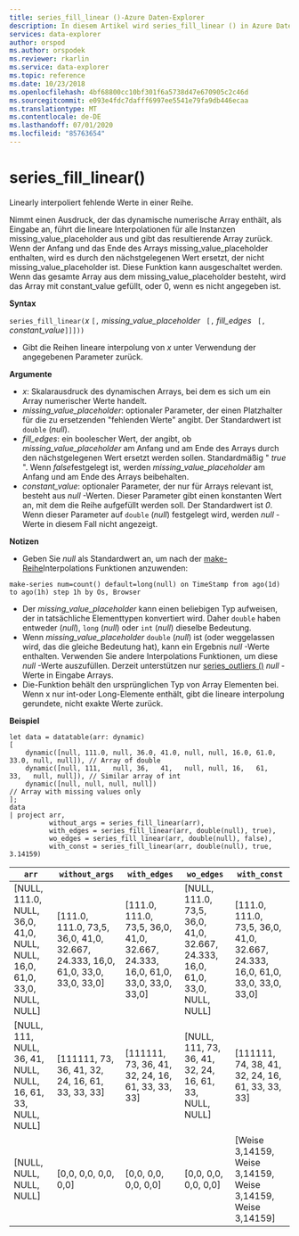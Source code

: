 ```yaml
---
title: series_fill_linear ()-Azure Daten-Explorer
description: In diesem Artikel wird series_fill_linear () in Azure Daten-Explorer beschrieben.
services: data-explorer
author: orspod
ms.author: orspodek
ms.reviewer: rkarlin
ms.service: data-explorer
ms.topic: reference
ms.date: 10/23/2018
ms.openlocfilehash: 4bf68800cc10bf301f6a5738d47e670905c2c46d
ms.sourcegitcommit: e093e4fdc7dafff6997ee5541e79fa9db446ecaa
ms.translationtype: MT
ms.contentlocale: de-DE
ms.lasthandoff: 07/01/2020
ms.locfileid: "85763654"
---
```

# <a name="series_fill_linear"></a>series_fill_linear()

Linearly interpoliert fehlende Werte in einer Reihe.

Nimmt einen Ausdruck, der das dynamische numerische Array enthält, als Eingabe an, führt die lineare Interpolationen für alle Instanzen missing_value_placeholder aus und gibt das resultierende Array zurück. Wenn der Anfang und das Ende des Arrays missing_value_placeholder enthalten, wird es durch den nächstgelegenen Wert ersetzt, der nicht missing_value_placeholder ist. Diese Funktion kann ausgeschaltet werden. Wenn das gesamte Array aus dem missing_value_placeholder besteht, wird das Array mit constant_value gefüllt, oder 0, wenn es nicht angegeben ist.  

**Syntax**

`series_fill_linear(`*x* `[,` *missing_value_placeholder* ` [,` *fill_edges* ` [,` *constant_value*`]]]))`
* Gibt die Reihen lineare interpolung von *x* unter Verwendung der angegebenen Parameter zurück.
 

**Argumente**

* *x*: Skalarausdruck des dynamischen Arrays, bei dem es sich um ein Array numerischer Werte handelt.
* *missing_value_placeholder*: optionaler Parameter, der einen Platzhalter für die zu ersetzenden "fehlenden Werte" angibt. Der Standardwert ist `double` (*null*).
* *fill_edges*: ein boolescher Wert, der angibt, ob *missing_value_placeholder* am Anfang und am Ende des Arrays durch den nächstgelegenen Wert ersetzt werden sollen. Standardmäßig " *true* ". Wenn *false*festgelegt ist, werden *missing_value_placeholder* am Anfang und am Ende des Arrays beibehalten.
* *constant_value*: optionaler Parameter, der nur für Arrays relevant ist, besteht aus *null* -Werten. Dieser Parameter gibt einen konstanten Wert an, mit dem die Reihe aufgefüllt werden soll. Der Standardwert ist *0*. Wenn dieser Parameter auf `double` (*null*) festgelegt wird, werden *null* -Werte in diesem Fall nicht angezeigt.

**Notizen**

* Geben Sie *null* als Standardwert an, um nach der [make-Reihe](make-seriesoperator.md)Interpolations Funktionen anzuwenden: 

<!-- csl: https://help.kusto.windows.net:443/Samples -->
```kusto
make-series num=count() default=long(null) on TimeStamp from ago(1d) to ago(1h) step 1h by Os, Browser
```

* Der *missing_value_placeholder* kann einen beliebigen Typ aufweisen, der in tatsächliche Elementtypen konvertiert wird. Daher `double` haben entweder (*null*), `long` (*null*) oder `int` (*null*) dieselbe Bedeutung.
* Wenn *missing_value_placeholder* `double` (*null*) ist (oder weggelassen wird, das die gleiche Bedeutung hat), kann ein Ergebnis *null* -Werte enthalten. Verwenden Sie andere Interpolations Funktionen, um diese *null* -Werte auszufüllen. Derzeit unterstützen nur [series_outliers ()](series-outliersfunction.md) *null* -Werte in Eingabe Arrays.
* Die-Funktion behält den ursprünglichen Typ von Array Elementen bei. Wenn x nur int-oder Long-Elemente enthält, gibt die lineare interpolung gerundete, nicht exakte Werte zurück.

**Beispiel**

<!-- csl: https://help.kusto.windows.net:443/Samples -->
```kusto
let data = datatable(arr: dynamic)
[
    dynamic([null, 111.0, null, 36.0, 41.0, null, null, 16.0, 61.0, 33.0, null, null]), // Array of double    
    dynamic([null, 111,   null, 36,   41,   null, null, 16,   61,   33,   null, null]), // Similar array of int
    dynamic([null, null, null, null])                                                   // Array with missing values only
];
data
| project arr, 
          without_args = series_fill_linear(arr),
          with_edges = series_fill_linear(arr, double(null), true),
          wo_edges = series_fill_linear(arr, double(null), false),
          with_const = series_fill_linear(arr, double(null), true, 3.14159)  

```

|`arr`|`without_args`|`with_edges`|`wo_edges`|`with_const`|
|---|---|---|---|---|
|[NULL, 111.0, NULL, 36,0, 41,0, NULL, NULL, 16,0, 61,0, 33,0, NULL, NULL]|[111.0, 111.0, 73,5, 36,0, 41,0, 32.667, 24.333, 16,0, 61,0, 33,0, 33,0, 33,0]|[111.0, 111.0, 73,5, 36,0, 41,0, 32.667, 24.333, 16,0, 61,0, 33,0, 33,0, 33,0]|[NULL, 111.0, 73,5, 36,0, 41,0, 32.667, 24.333, 16,0, 61,0, 33,0, NULL, NULL]|[111.0, 111.0, 73,5, 36,0, 41,0, 32.667, 24.333, 16,0, 61,0, 33,0, 33,0, 33,0]|
|[NULL, 111, NULL, 36, 41, NULL, NULL, 16, 61, 33, NULL, NULL]|[111111, 73, 36, 41, 32, 24, 16, 61, 33, 33, 33]|[111111, 73, 36, 41, 32, 24, 16, 61, 33, 33, 33]|[NULL, 111, 73, 36, 41, 32, 24, 16, 61, 33, NULL, NULL]|[111111, 74, 38, 41, 32, 24, 16, 61, 33, 33, 33]|
|[NULL, NULL, NULL, NULL]|[0,0, 0,0, 0,0, 0,0]|[0,0, 0,0, 0,0, 0,0]|[0,0, 0,0, 0,0, 0,0]|[Weise 3,14159, Weise 3,14159, Weise 3,14159, Weise 3,14159]|
